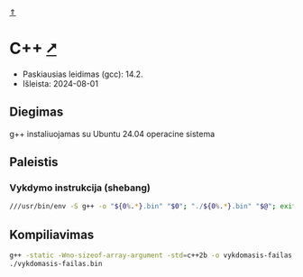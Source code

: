 [&uArr;](./readme.md)

# C++ [&#x2B67;](https://cplusplus.com/doc/tutorial/)

* Paskiausias leidimas (gcc): 14.2.
* Išleista: 2024-08-01

## Diegimas

g++ instaliuojamas su Ubuntu 24.04 operacine sistema

## Paleistis

### Vykdymo instrukcija (shebang)

```bash
///usr/bin/env -S g++ -o "${0%.*}.bin" "$0"; "./${0%.*}.bin" "$@"; exit $?
```

## Kompiliavimas

```bash
g++ -static -Wno-sizeof-array-argument -std=c++2b -o vykdomasis-failas.bin kodo-failas.cpp
./vykdomasis-failas.bin
```
